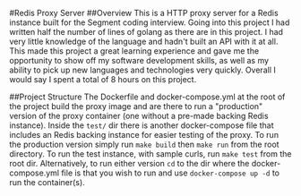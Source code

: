 #Redis Proxy Server
##Overview
This is a HTTP proxy server for a Redis instance built for the Segment coding interview. Going into this project I had written half the number of lines of golang as there are in this project. I had very little knowledge of the language and hadn't built an API with it at all. This made this project a great learning experience and gave me the opportunity to show off my software development skills, as well as my ability to pick up new languages and technologies very quickly. Overall I would say I spent a total of 8 hours on this project. 

##Project Structure
The Dockerfile and docker-compose.yml at the root of the project build the proxy image and are there to run a "production" version of the proxy container (one without a pre-made backing Redis instance). Inside the `test/` dir there is another docker-compose file that includes an Redis backing instance for easier testing of the proxy. To run the production version simply run `make build` then `make run` from the root directory. To run the test instance, with sample curls, run `make test` from the root dir. Alternatively, to run either version `cd` to the dir where the docker-compose.yml file is that you wish to run and use `docker-compose up -d` to run the container(s).
